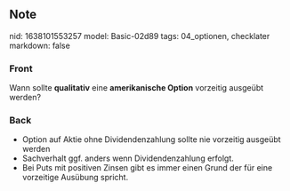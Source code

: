 ## Note
nid: 1638101553257
model: Basic-02d89
tags: 04_optionen, checklater
markdown: false

### Front
Wann sollte <b>qualitativ</b> eine <b>amerikanische Option</b> vorzeitig ausgeübt werden?

### Back
<ul>
  <li>Option auf Aktie ohne Dividendenzahlung sollte nie vorzeitig
  ausgeübt werden
  <li>Sachverhalt ggf. anders wenn Dividendenzahlung erfolgt.
  <li>Bei Puts mit positiven Zinsen gibt es immer einen Grund der
  für eine vorzeitige Ausübung spricht.
</ul>
